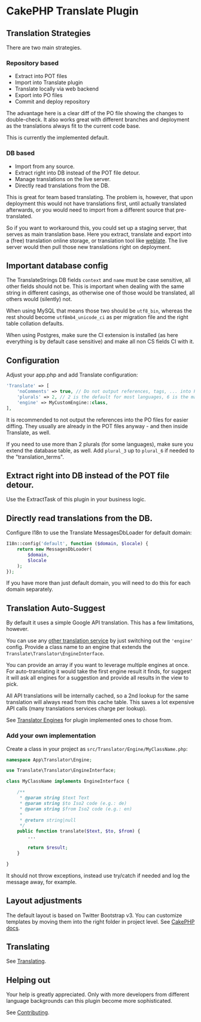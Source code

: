 # CakePHP Translate Plugin

## Translation Strategies
There are two main strategies.

### Repository based
- Extract into POT files
- Import into Translate plugin
- Translate locally via web backend
- Export into PO files
- Commit and deploy repository

The advantage here is a clear diff of the PO file showing the changes to double-check.
It also works great with different branches and deployment as the translations always fit to the current code base.

This is currently the implemented default.

### DB based
- Import from any source.
- Extract right into DB instead of the POT file detour.
- Manage translations on the live server.
- Directly read translations from the DB.

This is great for team based translating.
The problem is, however, that upon deployment this would not have translations first, until actually translated afterwards,
or you would need to import from a different source that pre-translated.

So if you want to workaround this, you could set up a staging server, that serves as main translation base.
Here you extract, translate and export into a (free) translation online storage, or translation tool like [weblate](https://docs.weblate.org/en/latest/about.html).
The live server would then pull those new translations right on deployment.

## Important database config
The TranslateStrings DB fields `context` and `name` must be case sensitive, all other fields should not be.
This is important when dealing with the same string in different casings, as otherwise one of those would be translated, all others would (silently) not.

When using MySQL that means those two should be `utf8_bin`, whereas the rest should become `utf8mb4_unicode_ci` as per migration file and the right table collation defaults.

When using Postgres, make sure the CI extension is installed (as here everything is by default case sensitive) and make all non CS fields CI with it.

## Configuration
Adjust your app.php and add Translate configuration: 
```php
'Translate' => [
	'noComments' => true, // Do not output references, tags, ... into PO files
	'plurals' => 2, // 2 is the default for most languages, 6 is the max
	'engine' => MyCustomEngine::class,
],
```

It is recommended to not output the references into the PO files for easier diffing.
They usually are already in the POT files anyway - and then inside Translate, as well.

If you need to use more than 2 plurals (for some languages), make sure you extend the database table, as well.
Add `plural_3` up to `plural_6` if needed to the "translation_terms".


## Extract right into DB instead of the POT file detour.

Use the ExtractTask of this plugin in your business logic.

## Directly read translations from the DB.
Configure I18n to use the Translate MessagesDbLoader for default domain: 

```php
I18n::config('default', function ($domain, $locale) {
	return new MessagesDbLoader(
		$domain,
		$locale
	);
});
```
If you have more than just default domain, you will need to do this for each domain separately.

## Translation Auto-Suggest

By default it uses a simple Google API translation.
This has a few limitations, however.

You can use any [other translation service](https://www.programmableweb.com/news/63-translation-apis-bing-google-translate-and-google-ajax-language/2013/01/15) by just switching out the `'engine'` config. 
Provide a class name to an engine that extends the `Translate\Translator\EngineInterface`.

You can provide an array if you want to leverage multiple engines at once.
For auto-translating it would take the first engine result it finds, for suggest it will ask all engines for a suggestion and provide all results in the view to pick.

All API translations will be internally cached, so a 2nd lookup for the same translation will always read from this cache table. 
This saves a lot expensive API calls (many translations services charge per lookup). 

See [Translator Engines](TranslatorEngines.md) for plugin implemented ones to chose from.

### Add your own implementation
Create a class in your project as `src/Translator/Engine/MyClassName.php`:
```php
namespace App\Translator\Engine;

use Translate\Translator\EngineInterface;

class MyClassName implements EngineInterface {

	/**
	 * @param string $text Text
	 * @param string $to Iso2 code (e.g.: de)
	 * @param string $from Iso2 code (e.g.: en)
	 *
	 * @return string|null
	 */
	public function translate($text, $to, $from) {
		...

		return $result;
	}

}
```
It should not throw exceptions, instead use try/catch if needed and log the message away, for example.


## Layout adjustments
The default layout is based on Twitter Bootstrap v3.
You can customize templates by moving them into the right folder in project level.
See [CakePHP docs](https://book.cakephp.org/3.0/en/plugins.html#overriding-plugin-templates-from-inside-your-application).

## Translating
See [Translating](Translating.md).

## Helping out
Your help is greatly appreciated. Only with more developers from different language backgrounds can this plugin become more sophisticated.

See [Contributing](Contributing.md).
